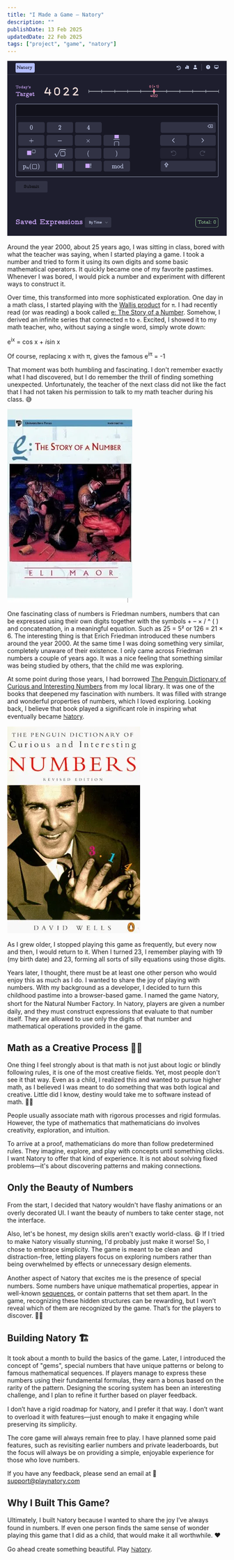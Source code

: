 ```yaml
---
title: "I Made a Game – Natory"
description: ""
publishDate: 13 Feb 2025
updatedDate: 22 Feb 2025
tags: ["project", "game", "natory"]
---
```


[![Natory Screenshot](./natory-screen.png)](https://playnatory.com)

Around the year 2000, about 25 years ago, I was sitting in class, bored with what the teacher was saying, when I started playing a game. I took a number and tried to form it using its own digits and some basic mathematical operators. It quickly became one of my favorite pastimes. Whenever I was bored, I would pick a number and experiment with different ways to construct it.

Over time, this transformed into more sophisticated exploration. One day in a math class, I started playing with the [Wallis product](https://en.wikipedia.org/wiki/Wallis_product) for `π`. I had recently read (or was reading) a book called [e: The Story of a Number](https://www.amazon.com/Story-Number-Eli-Maor/dp/8173712123). Somehow, I derived an infinite series that connected `π` to `e`. Excited, I showed it to my math teacher, who, without saying a single word, simply wrote down:

<p>e<sup>ix</sup> = cos x + <em>i</em>sin x</p>

Of course, replacing x with π, gives the famous e<sup>iπ</sup> = -1

That moment was both humbling and fascinating. I don't remember exactly what I had discovered, but I do remember the thrill of finding something unexpected. Unfortunately, the teacher of the next class did not like the fact that I had not taken his permission to talk to my math teacher during his class. 😅

![e: The Story of a Number](./e-the-story-of-number-cover.webp)

One fascinating class of numbers is Friedman numbers, numbers that can be expressed using their own digits together with the symbols + – × / ^ ( ) and concatenation, in a meaningful equation. Such as 25 = 5² or 126 = 21 × 6. The interesting thing is that Erich Friedman introduced these numbers around the year 2000. At the same time I was doing something very similar, completely unaware of their existence. I only came across Friedman numbers a couple of years ago. It was a nice feeling that something similar was being studied by others, that the child me was exploring.

At some point during those years, I had borrowed [The Penguin Dictionary of Curious and Interesting Numbers](https://en.wikipedia.org/wiki/The_Penguin_Dictionary_of_Curious_and_Interesting_Numbers) from my local library. It was one of the books that deepened my fascination with numbers. It was filled with strange and wonderful properties of numbers, which I loved exploring. Looking back, I believe that book played a significant role in inspiring what eventually became [ℕatory](https://playnatory.com/).

![The Penguin Dictionary of Curious and Interesting Numbers Book Cover](./dictionary-of-numbers-cover.webp)

As I grew older, I stopped playing this game as frequently, but every now and then, I would return to it. When I turned 23, I remember playing with 19 (my birth date) and 23, forming all sorts of silly equations using those digits.

Years later, I thought, there must be at least one other person who would enjoy this as much as I do. I wanted to share the joy of playing with numbers. With my background as a developer, I decided to turn this childhood pastime into a browser-based game. I named the game ℕatory, short for the Natural Number Factory. In ℕatory, players are given a number daily, and they must construct expressions that evaluate to that number itself. They are allowed to use only the digits of that number and mathematical operations provided in the game.

## Math as a Creative Process 🎨➕

One thing I feel strongly about is that math is not just about logic or blindly following rules, it is one of the most creative fields. Yet, most people don't see it that way. Even as a child, I realized this and wanted to pursue higher math, as I believed I was meant to do something that was both logical and creative. Little did I know, destiny would take me to software instead of math. 🤷‍♂️

People usually associate math with rigorous processes and rigid formulas. However, the type of mathematics that mathematicians do involves creativity, exploration, and intuition.

To arrive at a proof, mathematicians do more than follow predetermined rules. They imagine, explore, and play with concepts until something clicks. I want Natory to offer that kind of experience. It is not about solving fixed problems—it's about discovering patterns and making connections.

## Only the Beauty of Numbers

From the start, I decided that ℕatory wouldn't have flashy animations or an overly decorated UI. I want the beauty of numbers to take center stage, not the interface.

Also, let's be honest, my design skills aren't exactly world-class. 😆 If I tried to make ℕatory visually stunning, I'd probably just make it worse! So, I chose to embrace simplicity. The game is meant to be clean and distraction-free, letting players focus on exploring numbers rather than being overwhelmed by effects or unnecessary design elements.

Another aspect of ℕatory that excites me is the presence of special numbers. Some numbers have unique mathematical properties, appear in well-known [sequences](https://oeis.org/), or contain patterns that set them apart. In the game, recognizing these hidden structures can be rewarding, but I won’t reveal which of them are recognized by the game. That’s for the players to discover. 🕵️‍♂️

## Building Natory 🏗️

It took about a month to build the basics of the game. Later, I introduced the concept of "gems", special numbers that have unique patterns or belong to famous mathematical sequences. If players manage to express these numbers using their fundamental formulas, they earn a bonus based on the rarity of the pattern. Designing the scoring system has been an interesting challenge, and I plan to refine it further based on player feedback.

I don’t have a rigid roadmap for ℕatory, and I prefer it that way. I don’t want to overload it with features—just enough to make it engaging while preserving its simplicity.

The core game will always remain free to play. I have planned some paid features, such as revisiting earlier numbers and private leaderboards, but the focus will always be on providing a simple, enjoyable experience for those who love numbers.

If you have any feedback, please send an email at 📩 support@playnatory.com

## Why I Built This Game?

Ultimately, I built ℕatory because I wanted to share the joy I’ve always found in numbers. If even one person finds the same sense of wonder playing this game that I did as a child, that would make it all worthwhile. ❤️

Go ahead create something beautiful. Play [ℕatory](https://playnatory.com/).
